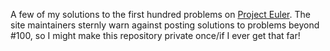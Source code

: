 A few of my solutions to the first hundred problems on [Project Euler](projecteuler.net). The site maintainers sternly warn against posting solutions to problems beyond #100, so I might make this repository private once/if I ever get that far!
